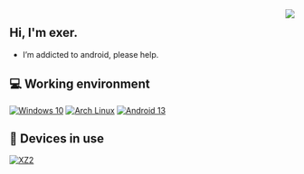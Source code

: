 <img align="right" src="https://github-readme-stats.vercel.app/api?username=ekkusa&hide=issues&show_icons=true&include_all_commits=true&theme=vue&count_private=true" />

## Hi, I'm exer.
- I’m addicted to android, please help.

## 💻 Working environment
[![Windows 10](https://img.shields.io/badge/Windows%2011-00adef?style=flat-square&logo=windows&logoColor=ffffff)](https://www.microsoft.com/en-us/windows/windows-10)
[![Arch Linux](https://img.shields.io/badge/Arch%20Linux-1793d0?style=flat-square&logo=arch-linux&logoColor=ffffff)](https://archlinux.org)
[![Android 13](https://img.shields.io/badge/Android%2013-3ddc84?style=flat-square&logo=android&logoColor=ffffff)](https://www.android.com/android-13/)

## 📱 Devices in use
[![XZ2](https://img.shields.io/badge/Sony%20XZ2-3ddc84?style=flat-square&logo=sony&logoColor=ffffff)](https://www.gsmarena.com/sony_xperia_xz2-9081.php)
